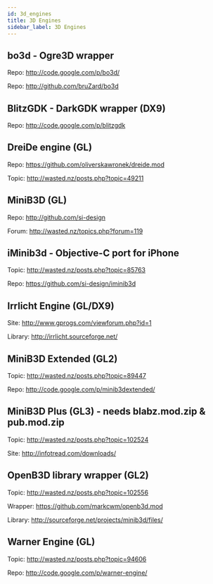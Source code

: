 ```yaml
---
id: 3d_engines
title: 3D Engines
sidebar_label: 3D Engines
---
```


## bo3d - Ogre3D wrapper
Repo: http://code.google.com/p/bo3d/

Repo: http://github.com/bruZard/bo3d

## BlitzGDK - DarkGDK wrapper (DX9)
Repo: http://code.google.com/p/blitzgdk

## DreiDe engine (GL)
Repo: https://github.com/oliverskawronek/dreide.mod

Topic: http://wasted.nz/posts.php?topic=49211

## MiniB3D (GL)
Repo: http://github.com/si-design

Forum: http://wasted.nz/topics.php?forum=119

## iMinib3d - Objective-C port for iPhone
Topic: http://wasted.nz/posts.php?topic=85763

Repo: https://github.com/si-design/iminib3d

## Irrlicht Engine (GL/DX9)
Site: http://www.gprogs.com/viewforum.php?id=1

Library: http://irrlicht.sourceforge.net/

## MiniB3D Extended (GL2)
Topic: http://wasted.nz/posts.php?topic=89447

Repo: http://code.google.com/p/minib3dextended/

## MiniB3D Plus (GL3) - needs blabz.mod.zip & pub.mod.zip
Topic: http://wasted.nz/posts.php?topic=102524

Site: http://infotread.com/downloads/

## OpenB3D library wrapper (GL2)
Topic: http://wasted.nz/posts.php?topic=102556

Wrapper: https://github.com/markcwm/openb3d.mod

Library: http://sourceforge.net/projects/minib3d/files/

## Warner Engine (GL)
Topic: http://wasted.nz/posts.php?topic=94606

Repo: http://code.google.com/p/warner-engine/
